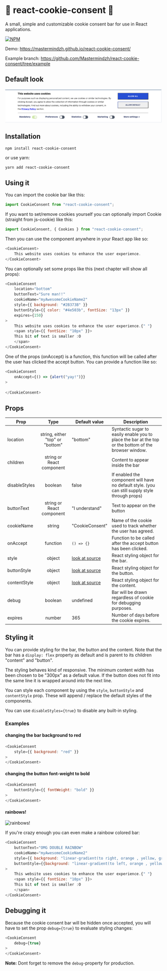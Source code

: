 # :cookie: react-cookie-consent :cookie:

A small, simple and customizable cookie consent bar for use in React applications.

[![NPM](https://nodei.co/npm/react-cookie-consent.png)](https://npmjs.org/package/react-cookie-consent)


Demo: https://mastermindzh.github.io/react-cookie-consent/

Example branch: https://github.com/Mastermindzh/react-cookie-consent/tree/example


## Default look

![default look](https://raw.githubusercontent.com/Mastermindzh/react-cookie-consent/master/images/default.png)


## Installation

```
npm install react-cookie-consent
```

or use yarn:

```
yarn add react-cookie-consent
```

## Using it

You can import the cookie bar like this:

```js
import CookieConsent from "react-cookie-consent";
```
If you want to set/remove cookies yourself you can optionally import Cookie (straight from js-cookie) like this:
```js
import CookieConsent, { Cookies } from "react-cookie-consent";
```

Then you can use the component anywhere in your React app like so:

```js
<CookieConsent>
    This website uses cookies to enhance the user experience.
</CookieConsent>
```
You can optionally set some props like this (next chapter will show all props):

```js
<CookieConsent
    location="bottom"
    buttonText="Sure man!!"
    cookieName="myAwesomeCookieName2"
    style={{ background: "#2B373B" }}
    buttonStyle={{ color: "#4e503b", fontSize: "13px" }}
    expires={150}
>
    This website uses cookies to enhance the user experience.{" "}
    <span style={{ fontSize: "10px" }}>
    This bit of text is smaller :O
    </span>
</CookieConsent>
```

One of the props (onAccept) is a function, this function will be called after the user has clicked the accept button. You can provide a function like so:

```js
<CookieConsent
    onAccept={() => {alert("yay!")}}
>

</CookieConsent>
```

## Props
| Prop          |               Type               | Default value | Description                                                                                           |
|---------------|:--------------------------------:|---------------|-------------------------------------------------------------------------------------------------------|
| location      | string, either "top" or "bottom" | "bottom"      | Syntactic sugar to easily enable you to place the bar at the top or the bottom of the browser window. |
| children      | string or React component        |               | Content to appear inside the bar                                                                      |
| disableStyles | boolean                          | false         | If enabled the component will have no default style. (you can still supply style through props)       |
| buttonText    | string or React component        | "I understand"  | Text to appear on the button                                                                          |
| cookieName    | string                           | "CookieConsent" | Name of the cookie used to track whether the user has agreed.                                         |
| onAccept      | function                         | `() => {}`     | Function to be called after the accept button has been clicked.                                       |
| style         | object                           | [look at source][style]        | React styling object for the bar.                                                    |
| buttonStyle   | object                           | [look at source][buttonStyle]  | React styling object for the button.                                                 |
| contentStyle  | object                           | [look at source][contentStyle] | React styling object for the content.                                                |
| debug         | boolean                          | undefined     | Bar will be drawn regardless of cookie for debugging purposes.                                                                   |
| expires         | number                          | 365     | Number of days before the cookie expires.                                                                   |

## Styling it

You can provide styling for the bar, the button and the content. Note that the bar has a `display: flex` property as default and is parent to its children "content" and "button".

The styling behaves kind of responsive. The minimum content width has been chosen to be "300px" as a default value. If the button does not fit into the same line it is wrapped around into the next line.

You can style each component by using the `style`, `buttonStyle` and `contentStyle` prop. These will append / replace the default styles of the components.

You can use `disableStyles={true}` to disable any built-in styling.

### Examples

#### changing the bar background to red

```js
<CookieConsent
    style={{ background: "red" }}
>
</CookieConsent>
```

#### changing the button font-weight to bold
```js
<CookieConsent
    buttonStyle={{ fontWeight: "bold" }}
>
</CookieConsent>
```

#### rainbows!

![rainbows!](https://github.com/Mastermindzh/react-cookie-consent/blob/master/images/rainbow.png?raw=true)

If you're crazy enough you can even make a rainbow colored bar:

```js
<CookieConsent
    buttonText="OMG DOUBLE RAINBOW"
    cookieName="myAwesomeCookieName2"
    style={{ background: "linear-gradient(to right, orange , yellow, green, cyan, blue, violet)", textShadow: "2px 2px black" }}
    buttonStyle={{background: "linear-gradient(to left, orange , yellow, green, cyan, blue, violet)", color:"white", fontWeight: "bolder", textShadow: "2px 2px black"}}
>
    This website uses cookies to enhance the user experience.{" "}
    <span style={{ fontSize: "10px" }}>
    This bit of text is smaller :O
    </span>
</CookieConsent>
```

## Debugging it

Because the cookie consent bar will be hidden once accepted, you will have to set the prop `debug={true}` to evaluate styling changes:

```js
<CookieConsent
    debug={true}
>
</CookieConsent>
```

**Note:** Dont forget to remove the `debug`-property for production.

[style]: https://github.com/Mastermindzh/react-cookie-consent/blob/master/src/index.js#L17-L28
[buttonStyle]: https://github.com/Mastermindzh/react-cookie-consent/blob/master/src/index.js#L29-L38
[contentStyle]: https://github.com/Mastermindzh/react-cookie-consent/blob/master/src/index.js#L39-L42
